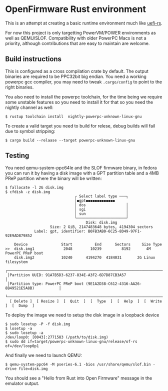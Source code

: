 # OpenFirmware Rust environment

This is an attempt at creating a basic runtime environment much like [uefi-rs](https://github.com/rust-osdev/uefi-rs).

For now this project is only targetting PowerVM/POWER environments as well as QEMU/SLOF. Compatibility with older PowerPC Macs is not a priority, although contributions that are easy to maintain are welcome.


## Build instructions

This is configured as a cross compilation crate by default. The output binaries are required to be PPC32bit big endian. You need a working powerpc gcc compiler, you may need to tweak ```.cargo/config``` to point to the right binaries.

You also need to install the powerpc toolchain, for the time being we require some unstable features so you need to install it for that so you need the nightly channel as well:

```$ rustup toolchain install  nightly-powerpc-unknown-linux-gnu```

To create a valid target you need to build for relese, debug builds will fail due to symbol stripping:

```$ cargo build --relaase --target powerpc-unknown-linux-gnu```

## Testing

You need qemu-system-ppc64le and the SLOF firmware binary, in fedora you can run it by having a disk image with a GPT partition table and a 4MB PReP partition where the binary will be written:

```
$ fallocate -l 2G disk.img
$ cfdisk -z disk.img
                               ┌ Select label type ───┐
                               │◼gpt◼◼◼◼◼◼◼◼◼◼◼◼◼
                               │ dos                  │
                               │ sgi                  │
                               │ sun                  │
                               └──────────────────────┘
                                    Disk: disk.img
                    Size: 2 GiB, 2147483648 bytes, 4194304 sectors
             Label: gpt, identifier: B0FB3AB0-6C25-8D49-97F1-92E9AD879852

    Device               Start          End      Sectors     Size Type
>>  disk.img1             2048        10239         8192       4M PowerPC PReP boot    
    disk.img2            10240      4194270	 4184031       2G Linux filesystem
 ┌───────────────────────────────────────────────────────────────────────────────────┐
 │Partition UUID: 91A7B5D3-6237-834E-A3F2-6D7D87CB3A57                               │
 │Partition type: PowerPC PReP boot (9E1A2D38-C612-4316-AA26-8B49521E5A8B)           │
 └───────────────────────────────────────────────────────────────────────────────────┘
  [ Delete ]  [ Resize ]  [  Quit  ]  [  Type  ]  [  Help  ]  [  Write ]  [  Dump  ]

```

To deploy the image we need to setup the disk image in a loopback device
```
$ sudo losetup -P -f disk.img
$ losetup -a
$ sudo losetup -a
/dev/loop0: [0043]:2771583 (/path/to/disk.img)
$ sudo dd if=target/powerpc-unknown-linux-gnu/release/of-rs of=/dev/loop0p1
```

And finally we need to launch QEMU:
```
$ qemu-system-ppc64 -M pseries-6.1 -bios /usr/share/qemu/slof.bin -drive file=disk.img
```

You should see a "Hello from Rust into Open Firmware" message in the emulator output.

